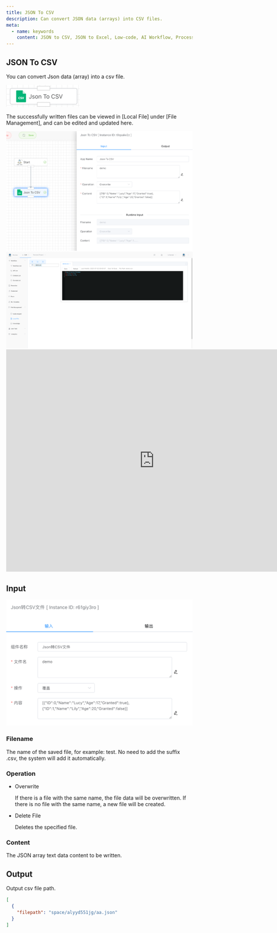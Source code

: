 ```yaml
---
title: JSON To CSV
description: Can convert JSON data (arrays) into CSV files.
meta:
  - name: keywords
    content: JSON to CSV, JSON to Excel, Low-code, AI Workflow, Process Engine
---
```


## JSON To CSV

You can convert Json data (array) into a csv file.

<img src="./img/json_to_csv_menu.png" alt="image-20250702095503905" style="zoom:50%;" />

The successfully written files can be viewed in [Local File] under [File Management], and can be edited and updated here.

<img src="./img/run_json_to_csv.png" alt="image-20250702095631252" style="zoom:50%;" />



<img src="./img/json_to_csv_to_local.png" alt="image-20250702095712187" style="zoom:50%;" />



<iframe 
    width="800" 
    height="600" 
    src="https://www.youtube.com/embed/NU_r3PXgsC0"  frameborder="0" 
    allow="accelerometer; autoplay; encrypted-media; gyroscope; picture-in-picture" 
    allowfullscreen>
</iframe>

## Input

<img src="./zh/img/json_to_csv_input.png" alt="image-20250611091707430" style="zoom:50%;" />

### Filename

The name of the saved file, for example: test. No need to add the suffix .csv, the system will add it automatically.


### Operation

- Overwrite

  If there is a file with the same name, the file data will be overwritten. If there is no file with the same name, a new file will be created.

- Delete File

  Deletes the specified file.

### Content

The JSON array text data content to be written.



## Output

Output csv file path.

```json
[
  {
    "filepath": "space/alyyd551jg/aa.json"
  }
]
```


